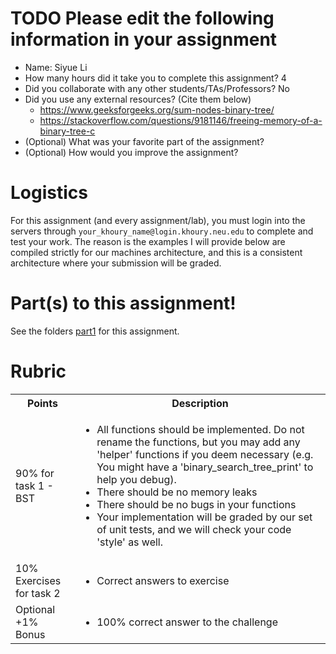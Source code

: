 # TODO Please edit the following information in your assignment

- Name: Siyue Li
- How many hours did it take you to complete this assignment? 4
- Did you collaborate with any other students/TAs/Professors? No
- Did you use any external resources? (Cite them below)
  - https://www.geeksforgeeks.org/sum-nodes-binary-tree/
  - https://stackoverflow.com/questions/9181146/freeing-memory-of-a-binary-tree-c
- (Optional) What was your favorite part of the assignment?
- (Optional) How would you improve the assignment?

# Logistics

For this assignment (and every assignment/lab), you must login into the servers through `your_khoury_name@login.khoury.neu.edu` to complete and test your work. The reason is the examples I will provide below are compiled strictly for our machines architecture, and this is a consistent architecture where your submission will be graded.

# Part(s) to this assignment!

See the folders [part1](./part1/) for this assignment.

# Rubric

<table>
  <tbody>
    <tr>
      <th>Points</th>
      <th align="center">Description</th>
    </tr>
    <tr>
      <td>90% for task 1 - BST </td>
	    <td align="left"><ul><li>All functions should be implemented. Do not rename the functions, but you may add any 'helper' functions if you deem necessary (e.g. You might have a 'binary_search_tree_print' to help you debug).</li><li>There should be no memory leaks</li><li>There should be no bugs in your functions </li><li>Your implementation will be graded by our set of unit tests, and we will check your code 'style' as well.</li></ul></td>
    </tr>
    <tr>
      <td>10% Exercises for task 2 </td>
      <td align="left"><ul><li>Correct answers to exercise</li></ul></td>
    </tr>    
    <tr>
      <td>Optional +1% Bonus</td>
      <td align="left"><ul><li>100% correct answer to the challenge</li></ul></td>
    </tr>     
  </tbody>
</table> 
